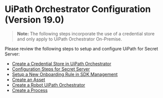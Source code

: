 [title]: # (Version 19.0)
[tags]: # (introduction)
[priority]: # (2)
# UiPath Orchestrator Configuration (Version 19.0)

>**Note:** The following steps incorporate the use of a credential store and only apply to UiPath Orchestrator On-Premise.

Please review the following steps to setup and configure UiPath for Secret Server:

* [Create a Credential Store in UiPath Orchestrator](create-credential-store-uipath.md)
* [Configuration Steps for Secret Server](config-steps-ss.md)
* [Setup a New Onboarding Rule in SDK Management](setup-onboarding-rule-sdk.md)
* [Create an Asset](create-an-asset.md)
* [Create a Robot UiPath Orchestrator](create-robot.md)
* [Create a Process](create-process-get-cred-2.md)